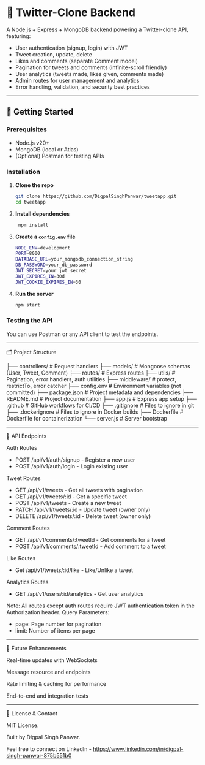 # 🐍 Twitter-Clone Backend

A Node.js + Express + MongoDB backend powering a Twitter-clone API, featuring:

- User authentication (signup, login) with JWT
- Tweet creation, update, delete
- Likes and comments (separate Comment model)
- Pagination for tweets and comments (infinite-scroll friendly)
- User analytics (tweets made, likes given, comments made)
- Admin routes for user management and analytics
- Error handling, validation, and security best practices

---

## 🚀 Getting Started

### Prerequisites

- Node.js v20+
- MongoDB (local or Atlas)
- (Optional) Postman for testing APIs

### Installation

1. **Clone the repo**

   ```bash
   git clone https://github.com/DigpalSinghPanwar/tweetapp.git
   cd tweetapp
   ```

2. **Install dependencies**

   ```bash
    npm install
   ```

3. **Create a `config.env` file**

   ```bash
   NODE_ENV=development
   PORT=8000
   DATABASE_URL=your_mongodb_connection_string
   DB_PASSWORD=your_db_password
   JWT_SECRET=your_jwt_secret
   JWT_EXPIRES_IN=30d
   JWT_COOKIE_EXPIRES_IN=30
   ```

4. **Run the server**
   ```bash
   npm start
   ```

### Testing the API

You can use Postman or any API client to test the endpoints.

---

🗂️ Project Structure

├── controllers/ # Request handlers
├── models/ # Mongoose schemas (User, Tweet, Comment)
├── routes/ # Express routes
├── utils/ # Pagination, error handlers, auth utilities
├── middleware/ # protect, restrictTo, error catcher
├── config.env # Environment variables (not committed)
├── package.json # Project metadata and dependencies
├── README.md # Project documentation
├── app.js # Express app setup
├── .github # GitHub workflows for CI/CD
├── .gitignore # Files to ignore in git
├── .dockerignore # Files to ignore in Docker builds
├── Dockerfile # Dockerfile for containerization
└── server.js # Server bootstrap

---

📘 API Endpoints

Auth Routes

- POST /api/v1/auth/signup - Register a new user
- POST /api/v1/auth/login - Login existing user

Tweet Routes

- GET /api/v1/tweets - Get all tweets with pagination
- GET /api/v1/tweets/:id - Get a specific tweet
- POST /api/v1/tweets - Create a new tweet
- PATCH /api/v1/tweets/:id - Update tweet (owner only)
- DELETE /api/v1/tweets/:id - Delete tweet (owner only)

Comment Routes

- GET /api/v1/comments/:tweetId - Get comments for a tweet
- POST /api/v1/comments/:tweetId - Add comment to a tweet

Like Routes

- Get /api/v1/tweets/:id/like - Like/Unlike a tweet

Analytics Routes

- GET /api/v1/users/:id/analytics - Get user analytics

Note: All routes except auth routes require JWT authentication token in the Authorization header.
Query Parameters:

- page: Page number for pagination
- limit: Number of items per page

---

🔮 Future Enhancements

Real-time updates with WebSockets

Message resource and endpoints

Rate limiting & caching for performance

End-to-end and integration tests

---

📄 License & Contact

MIT License.

Built by Digpal Singh Panwar.

Feel free to connect on LinkedIn - https://www.linkedin.com/in/digpal-singh-panwar-875b551b0
